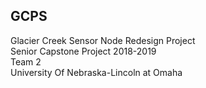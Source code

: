 ## GCPS

Glacier Creek Sensor Node Redesign Project  
Senior Capstone Project 2018-2019  
Team 2  
University Of Nebraska-Lincoln at Omaha
